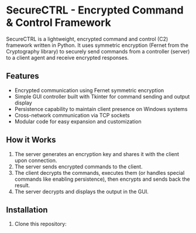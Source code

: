# SecureCTRL - Encrypted Command & Control Framework

SecureCTRL is a lightweight, encrypted command and control (C2) framework written in Python. It uses symmetric encryption (Fernet from the Cryptography library) to securely send commands from a controller (server) to a client agent and receive encrypted responses. 

## Features
- Encrypted communication using Fernet symmetric encryption
- Simple GUI controller built with Tkinter for command sending and output display
- Persistence capability to maintain client presence on Windows systems
- Cross-network communication via TCP sockets
- Modular code for easy expansion and customization

## How it Works
1. The server generates an encryption key and shares it with the client upon connection.
2. The server sends encrypted commands to the client.
3. The client decrypts the commands, executes them (or handles special commands like enabling persistence), then encrypts and sends back the result.
4. The server decrypts and displays the output in the GUI.

## Installation

1. Clone this repository:
